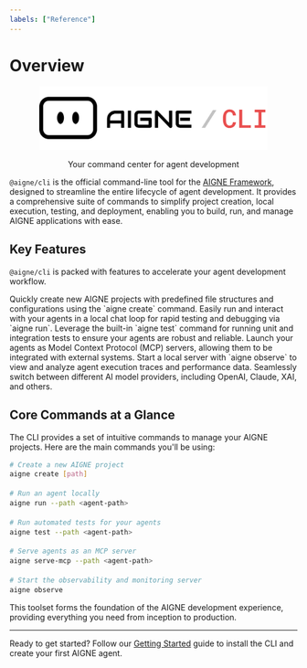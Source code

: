 ```yaml
---
labels: ["Reference"]
---
```


# Overview

<p align="center">
  <picture>
    <source srcset="../logo-dark.svg" media="(prefers-color-scheme: dark)">
    <source srcset="../logo.svg" media="(prefers-color-scheme: light)">
    <img src="../logo.svg" alt="AIGNE Logo" width="400" />
  </picture>

  <center>Your command center for agent development</center>
</p>

`@aigne/cli` is the official command-line tool for the [AIGNE Framework](https://github.com/AIGNE-io/aigne-framework), designed to streamline the entire lifecycle of agent development. It provides a comprehensive suite of commands to simplify project creation, local execution, testing, and deployment, enabling you to build, run, and manage AIGNE applications with ease.

## Key Features

`@aigne/cli` is packed with features to accelerate your agent development workflow.

<x-cards data-columns="3">
  <x-card data-title="Project Scaffolding" data-icon="lucide:folder-plus">
    Quickly create new AIGNE projects with predefined file structures and configurations using the `aigne create` command.
  </x-card>
  <x-card data-title="Local Agent Execution" data-icon="lucide:play-circle">
    Easily run and interact with your agents in a local chat loop for rapid testing and debugging via `aigne run`.
  </x-card>
  <x-card data-title="Automated Testing" data-icon="lucide:beaker">
    Leverage the built-in `aigne test` command for running unit and integration tests to ensure your agents are robust and reliable.
  </x-card>
  <x-card data-title="MCP Server Integration" data-icon="lucide:server">
    Launch your agents as Model Context Protocol (MCP) servers, allowing them to be integrated with external systems.
  </x-card>
  <x-card data-title="Rich Observability" data-icon="lucide:bar-chart-3">
    Start a local server with `aigne observe` to view and analyze agent execution traces and performance data.
  </x-card>
  <x-card data-title="Multi-Model Support" data-icon="lucide:bot">
    Seamlessly switch between different AI model providers, including OpenAI, Claude, XAI, and others.
  </x-card>
</x-cards>

## Core Commands at a Glance

The CLI provides a set of intuitive commands to manage your AIGNE projects. Here are the main commands you'll be using:

```bash Basic Commands icon=lucide:terminal
# Create a new AIGNE project
aigne create [path]

# Run an agent locally
aigne run --path <agent-path>

# Run automated tests for your agents
aigne test --path <agent-path>

# Serve agents as an MCP server
aigne serve-mcp --path <agent-path>

# Start the observability and monitoring server
aigne observe
```

This toolset forms the foundation of the AIGNE development experience, providing everything you need from inception to production.

---

Ready to get started? Follow our [Getting Started](./getting-started.md) guide to install the CLI and create your first AIGNE agent.